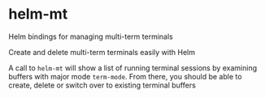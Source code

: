 # helm-mt
Helm bindings for managing multi-term terminals

Create and delete multi-term terminals easily with Helm

A call to `helm-mt` will show a list of running terminal sessions
by examining buffers with major mode `term-mode`.  From there, you
should be able to create, delete or switch over to existing
terminal buffers
